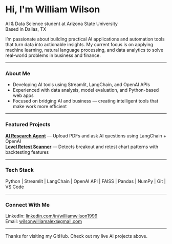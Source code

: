 # Hi, I'm William Wilson

AI & Data Science student at Arizona State University  
Based in Dallas, TX  

I’m passionate about building practical AI applications and automation tools that turn data into actionable insights. My current focus is on applying machine learning, natural language processing, and data analytics to solve real-world problems in business and finance.

---

### About Me
- Developing AI tools using Streamlit, LangChain, and OpenAI APIs  
- Experienced with data analysis, model evaluation, and Python-based web apps  
- Focused on bridging AI and business — creating intelligent tools that make work more efficient  

---

### Featured Projects
**[AI Research Agent](https://ai-research-agent-acs.streamlit.app/)** — Upload PDFs and ask AI questions using LangChain + OpenAI  
**[Level Retest Scanner](https://level-retest-scanner-ywnyv2rlmzujijutk4cdbm.streamlit.app/)** — Detects breakout and retest chart patterns with backtesting features  

---

### Tech Stack
Python | Streamlit | LangChain | OpenAI API | FAISS | Pandas | NumPy | Git | VS Code  

---

### Connect With Me
LinkedIn: [linkedin.com/in/williamwilson1999](https://www.linkedin.com/in/williamwilson1999)  
Email: [wilsonwilliamalex@gmail.com](mailto:wilsonwilliamalex@gmail.com)

---

Thanks for visiting my GitHub. Check out my live AI projects above.
